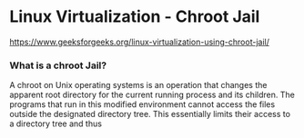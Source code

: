 # Linux Virtualization - Chroot Jail





https://www.geeksforgeeks.org/linux-virtualization-using-chroot-jail/





### What is a chroot Jail?





A chroot on Unix operating systems is an operation that changes the apparent root directory for the current running process and its children. The programs that run in this modified environment cannot access the files outside the designated directory tree. This essentially limits their access to a directory tree and thus







